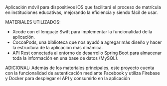 Aplicación móvil para dispositivos iOS que facilitará el proceso de matrícula en instituciones educativas, mejorando la eficiencia y siendo fácil de usar.

MATERIALES UTILIZADOS:

- Xcode con el lenguaje Swift para implementar la funcionalidad de la aplicación.
- CocoaPods, una biblioteca que nos ayudó a agregar más diseño y hacer la estructura de la aplicación más dinámica.
- API Rest conectada al entorno de desarrollo Spring Boot para almacenar toda la información en una base de datos (MySQL).

ADICIONAL:
Además de los materiales principales, este proyecto cuenta con la funcionalidad de autenticación mediante Facebook y utiliza Firebase y Docker para desplegar el API y consumirlo en la aplicación
